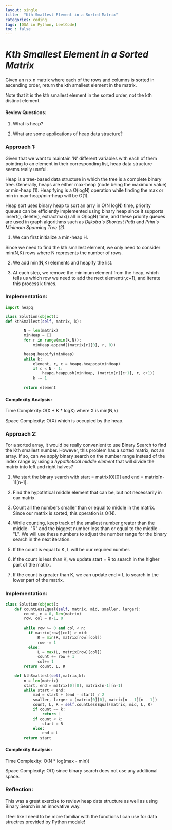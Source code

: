 ```yaml
---
layout: single
title:  "Kth Smallest Element in a Sorted Matrix"
categories: coding
tags: [DSA in Python, LeetCode]
toc : false
---
```


# *Kth Smallest Element in a Sorted Matrix*

Given an n x n matrix where each of the rows and columns is sorted in ascending order, return the kth smallest element in the matrix.

Note that it is the kth smallest element in the sorted order, not the kth distinct element.

#### Review Questions:
1. What is heap?

2. What are some applications of heap data structure?

### Approach 1:

Given that we want to maintain 'N' different variables with each of them pointing to an element in their corresponding list, heap data structure seems really useful.

Heap is a tree-based data structure in which the tree is a complete binary tree.
Generally, heaps are either max-heap (node being the maximum value) or min-heap (1).
Heapifying is a O(logN) operation while finding the max or min in max-heap/min-heap will be O(1).

Heap sort uses binary heap to sort an arry in O(N logN) time, priority queues can be efficiently implemented using binary heap since it supports insert(), delete(), extractmax() all in O(logN) time, and these priority queues are used in graph algorithms such as *Dijkstra's Shortest Path* and *Prim's Minimum Spanning Tree (2).*

1. We can first initialize a min-heap H.

Since we need to find the kth smallest element, we only need to consider min(N,K) rows where N represents the number of rows.

2. We add min(N,K) elements and heapify the list.

3. At each step, we remove the minimum element from the heap, which tells us which row we need to add the next element(r,c+1), and iterate this process k times.

### Implementation:

```python
import heapq

class Solution(object):
def kthSmallest(self, matrix, k):

        N = len(matrix)
        minHeap = []
        for r in range(min(k,N)):
            minHeap.append((matrix[r][0], r, 0))

        heapq.heapify(minHeap)
        while k:
            element, r, c = heapq.heappop(minHeap)
            if c < N - 1:
                heapq.heappush(minHeap, (matrix[r][c+1], r, c+1))
            k -= 1
            
        return element
```

#### Complexity Analysis:

Time Complexity:O(X + K * logX) where X is min(N,k)

Space Complexity: O(X) which is occupied by the heap.


### Approach 2:

For a sorted array, it would be really convenient to use Binary Search to find the Kth smallest number.
However, this problem has a sorted matrix, not an array. 
If so, can we apply binary search on the number range instead of the index range by using a *hypothetical middle element* that will divide the matrix into left and right halves?

1. We start the binary search with start = matrix[0][0] and end = matrix[n-1][n-1].

2. Find the hypothtical middle element that can be, but not necessarily in our matrix.

3. Count all the numbers smaller than or equal to middle in the matrix. Since our matrix is sorted, this operation is O(N).

4. While counting, keep track of the smallest number greater than the middle- "R" and the biggest number less than or equal to the middle - "L". We will use these numbers to adjust the number range for the binary search in the next iteration.

5. If the count is equal to K, L will be our required number.

6. If the count is less than K, we update start = R to search in the higher part of the matrix.

7. If the count is greater than K, we can update end = L to search in the lower part of the matrix.


### Implementation:

```python
class Solution(object):
    def countLessEqual(self, matrix, mid, smaller, larger):
        count, n = 0, len(matrix)
        row, col = n-1, 0
        
        while row >= 0 and col < n:
          if matrix[row][col] > mid:
              R = min(R, matrix[row][col])
              row -= 1
          else:
              L = max(L, matrix[row][col])
              count += row + 1
              col+= 1
        return count, L, R
    
    def kthSmallest(self,matrix,k):
        n = len(matrix)
        start, end = matrix[0][0], matrix[n-1][n-1]
        while start < end:
            mid = start + (end - start) / 2
            smaller, larger = (matrix[0][0], matrix[n - 1][n - 1])
            count, L, R = self.countLessEqual(matrix, mid, L, R)
            if count == k:
                return L
            if count < k:
                start = R
            else:
                end = L
        return start
```

#### Complexity Analysis:

Time Complexity: O(N * log(max - min))

Space Complexity: O(1) since binary search does not use any additional space.


### Reflection:

This was a great exercise to review heap data structure as well as using Binary Search in an innovative way. 

I feel like I need to be more familiar with the functions I can use for data structres provided by Python module!


